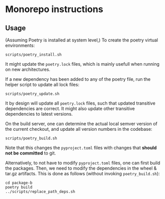 # Monorepo instructions

## Usage

(Assuming Poetry is installed at system level,) To create the poetry virtual environments:

```shell
scripts/poetry_install.sh
```

It might update the `poetry.lock` files, which is mainly usefull when running on new architectures.

If a new dependency has been added to any of the poetry file, run the helper script to update all lock files:

```shell
scripts/poetry_update.sh
```

It by design will update all `poetry.lock` files, such that updated transitive dependencies are correct.
It might also update other transitive dependencies to latest versions.

On the build server, one can determine the actual local semver version of the current checkout, and update all version
numbers in the codebase:


```shell
scripts/poetry_build.sh
```

Note that this changes the `pyproject.toml` files with changes that **should not be committed** to git.

Alternatively, to not have to modify `pyproject.toml` files, one can first build the packages.
Then, we need to modify the dependencies in the wheel & tar.gz artifacts.
This is done as follows (without invoking `poetry_build.sh`):

```shell
cd package-b
poetry build
../scripts/replace_path_deps.sh
```

